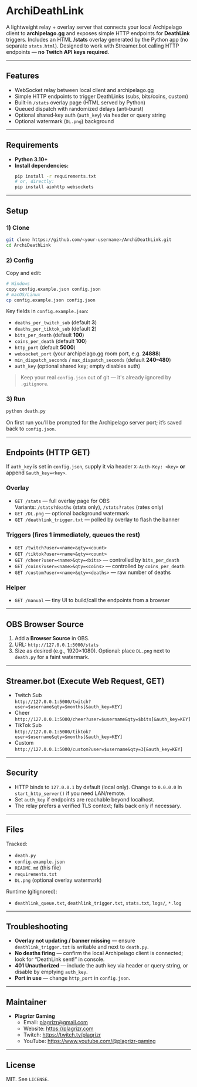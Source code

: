 # ArchiDeathLink

A lightweight relay + overlay server that connects your local Archipelago client to **archipelago.gg** and exposes simple HTTP endpoints for **DeathLink** triggers. Includes an HTML **/stats** overlay generated by the Python app (no separate `stats.html`). Designed to work with Streamer.bot calling HTTP endpoints — **no Twitch API keys required**.

---

## Features
- WebSocket relay between local client and archipelago.gg
- Simple HTTP endpoints to trigger DeathLinks (subs, bits/coins, custom)
- Built‑in `/stats` overlay page (HTML served by Python)
- Queued dispatch with randomized delays (anti‑burst)
- Optional shared‑key auth (`auth_key`) via header or query string
- Optional watermark (`DL.png`) background

---

## Requirements
- **Python 3.10+**
- **Install dependencies:**
  ```bash
  pip install -r requirements.txt
  # or, directly:
  pip install aiohttp websockets
  ```

---

## Setup

### 1) Clone
```bash
git clone https://github.com/<your-username>/ArchiDeathLink.git
cd ArchiDeathLink
```

### 2) Config
Copy and edit:
```bash
# Windows
copy config.example.json config.json
# macOS/Linux
cp config.example.json config.json
```
Key fields in `config.example.json`:
- `deaths_per_twitch_sub` (default **3**)
- `deaths_per_tiktok_sub` (default **2**)
- `bits_per_death` (default **100**)
- `coins_per_death` (default **100**)
- `http_port` (default **5000**)
- `websocket_port` (your archipelago.gg room port, e.g. **24888**)
- `min_dispatch_seconds` / `max_dispatch_seconds` (default **240–480**)
- `auth_key` (optional shared key; empty disables auth)

> Keep your real `config.json` out of git — it's already ignored by `.gitignore`.

### 3) Run
```bash
python death.py
```
On first run you’ll be prompted for the Archipelago server port; it’s saved back to `config.json`.

---

## Endpoints (HTTP GET)

If `auth_key` is set in `config.json`, supply it via header `X-Auth-Key: <key>` **or** append `&auth_key=<key>`.

### Overlay
- `GET /stats` — full overlay page for OBS  
  Variants: `/stats?deaths` (stats only), `/stats?rates` (rates only)
- `GET /DL.png` — optional background watermark
- `GET /deathlink_trigger.txt` — polled by overlay to flash the banner

### Triggers (fires 1 immediately, queues the rest)
- `GET /twitch?user=<name>&qty=<count>`
- `GET /tiktok?user=<name>&qty=<count>`
- `GET /cheer?user=<name>&qty=<bits>` — controlled by `bits_per_death`
- `GET /coins?user=<name>&qty=<coins>` — controlled by `coins_per_death`
- `GET /custom?user=<name>&qty=<deaths>` — raw number of deaths

### Helper
- `GET /manual` — tiny UI to build/call the endpoints from a browser

---

## OBS Browser Source
1. Add a **Browser Source** in OBS.
2. URL: `http://127.0.0.1:5000/stats`
3. Size as desired (e.g., 1920×1080). Optional: place `DL.png` next to `death.py` for a faint watermark.

---

## Streamer.bot (Execute Web Request, GET)
- Twitch Sub  
  `http://127.0.0.1:5000/twitch?user=$username&qty=$months[&auth_key=KEY]`
- Cheer  
  `http://127.0.0.1:5000/cheer?user=$username&qty=$bits[&auth_key=KEY]`
- TikTok Sub  
  `http://127.0.0.1:5000/tiktok?user=$username&qty=$months[&auth_key=KEY]`
- Custom  
  `http://127.0.0.1:5000/custom?user=$username&qty=3[&auth_key=KEY]`

---

## Security
- HTTP binds to `127.0.0.1` by default (local only). Change to `0.0.0.0` in `start_http_server()` if you need LAN/remote.
- Set `auth_key` if endpoints are reachable beyond localhost.
- The relay prefers a verified TLS context; falls back only if necessary.

---

## Files
Tracked:
- `death.py`
- `config.example.json`
- `README.md` (this file)
- `requirements.txt`
- `DL.png` (optional overlay watermark)

Runtime (gitignored):
- `deathlink_queue.txt`, `deathlink_trigger.txt`, `stats.txt`, `logs/`, `*.log`

---

## Troubleshooting
- **Overlay not updating / banner missing** — ensure `deathlink_trigger.txt` is writable and next to `death.py`.
- **No deaths firing** — confirm the local Archipelago client is connected; look for “DeathLink sent!” in console.
- **401 Unauthorized** — include the auth key via header or query string, or disable by emptying `auth_key`.
- **Port in use** — change `http_port` in `config.json`.

---

## Maintainer
- **Plagrizr Gaming**
  - Email: [plagrizr@gmail.com](mailto:plagrizr@gmail.com)
  - Website: https://plagrizr.com
  - Twitch: https://twitch.tv/plagrizr
  - YouTube: https://www.youtube.com/@plagrizr-gaming

---

## License
MIT. See `LICENSE`.
